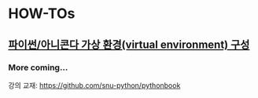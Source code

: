 # HOW-TOs

## [파이썬/아니콘다 가상 환경(virtual environment) 구성](virtual-environment.md)

### More coming...

강의 교재: <https://github.com/snu-python/pythonbook>
